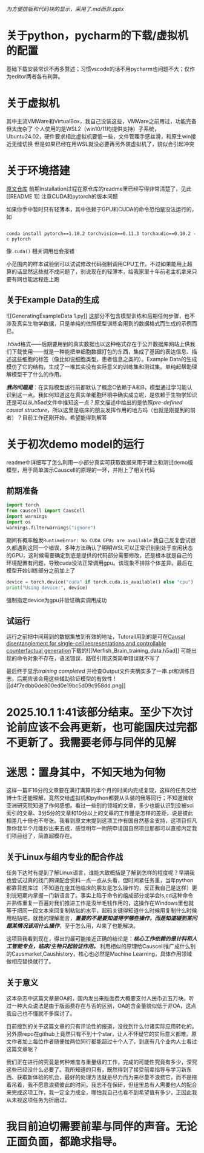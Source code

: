 *为方便排版和代码块的显示，采用了.md而非.pptx*

# 关于python，pycharm的下载/虚拟机的配置

基础下载安装常识不再多赘述；习惯vscode的话不用pycharm也问题不大；仅作为editor两者各有利弊。

# 关于虚拟机

其中主流VMWare和VirtualBox，我自己没装这些，VMWare之前用过，功能完备但太庞杂了
个人使用的是WSL2（win10/11均提供支持）子系统，Ubuntu24.02，硬件要求相比虚拟机要低一些，文件管理手感丝滑，和原生win接近无缝切换
但是如果已经在用WSL就没必要再另外装虚拟机了，貌似会引起冲突

# 关于环境搭建

[原文仓库](https://github.com/bm2-lab/CausCell)
前期Installation过程在原仓库的readme里已经写得非常清楚了，见此[[README 1]]
注意CUDA和pytorch的版本问题

如果你手中暂时只有轻薄本，其中依赖于GPU和CUDA的命令恐怕是没法运行的，如
```

conda install pytorch==1.10.2 torchvision==0.11.3 torchaudio==0.10.2 -c pytorch  

```
像`.cuda()` 相关调用也会报错

小范围内的样本试验倒可以试试修改代码强制调用CPU工作。不过如果能用上超算的话显然这些就不成问题了，别说现在的轻薄本，给我家里十年前老主机拿来只要有网也能远程连上跑

## 关于Example Data的生成
![[GeneratingExampleData 1.py]]
这部分不包含模型训练和后期任何步骤，也不涉及真实生物学数据，只是单纯的依照模型训练会用到的数据格式而生成的示例而已。

.h5ad格式——后期要用到的真实数据也以这种格式存在于公开数据库网站上供我们下载使用——就是一种能把单细胞数据打包的东西，集成了基因的表达信息、描述这些细胞的标签（像比如说细胞类型，患者信息之类的）。Example Data的生成模仿了它的结构，生成了一堆其实没有实际意义的训练集和测试集。单纯起帮助理解模型干了什么的作用。

***我的问题是***：在实际模型运行前都默认了概念C依赖于A和B，模型通过学习能认识到这一点。我如何知道这在真实单细胞环境中确实成立呢，是依赖于生物学知识还是可以从.h5ad文件中推知这一点？原文描述中给出的是依照*pre-defined causal structure*，所以这里是临床的朋友发挥作用的地方吗（也就是刚提到的前者）？目前工作还刚开始，希望能得到解答

# 关于初次demo model的运行

readme中详细写了怎么利用一小部分真实可获取数据来用于建立和测试demo版模型，用于简单演示Causcell的原理的一环，并附上了相关代码

## 前期准备

```python
import torch
from causcell import CausCell
import warnings
import os
warnings.filterwarnings("ignore")
```

期间有概率触发`RuntimeError: No CUDA GPUs are available`
我自己反复尝试很久都遇到这同一个错误，多种方法确认了明明WSL可以正常识别到处于空闲状态的GPU，这时候需要确定到底是提供的代码部分需要修改，还是根本就是自己的环境配置有问题，导致cuda没法正常调用gpu。该现象不排除个体差异。最后在模型开始训练部分之前加上了
```python
device = torch.device("cuda" if torch.cuda.is_available() else "cpu")
print("Using device:", device)
```
强制指定device为gpu并验证确实调用成功

## 试运行

运行之前把中间用到的数据集放到有效的地址，Tutorail用到的是可在[Causal disentanglement for single-cell representations and controllable counterfactual generation](https://zenodo.org/records/15242547)下载的![[Merfish_Brain_training_data.h5ad]]
可能出现的命令对象不存在，语法错误，路径引用这类简单错误就不写了

最后终于显示*training completed* 并检查Output文件夹确实多了一串.pt和训练日志，后期应该会用这些辅助验证模型的有效性
![[d4f7edbb0de800ed0e19bc5d09c958dd.png]]

# 2025.10.1 1:41该部分结束。至少下次讨论前应该不会再更新，也可能国庆过完都不更新了。我需要老师与同伴的见解

# 迷思：置身其中，不知天地为何物

这样一篇IF16分的文章要在满打满算的半个月的时间内完成复现，这样的任务交给博士生还能理解，竟然交给虚拟机和python都要从头装的我等同行；不知道微软亚洲研究院知道了作何感想。看过一些别的领域的文章，多少也能认识到没被sci索引的文章、3分5分的文章和10分以上的文章的工作量是怎样的差距，说是彼此相差几十倍也不夸张。我看到原文末提到这项工作有国自然基金支持，这项目但凡靠你我半个月能抄出来五成，感觉明年一附院申请国自然项目那都可以直接内定我们项目组了，简直超模存在。

## 关于Linux与组内专业的配合作战

任务下达时有提到了解Linux语言，谁能大致概括是了解到怎样的程度呢？早期我也尝试过真的找门网课配合资料一点一点从头看，但时间紧任务重，当年python都靠背题库过（不知道在座其他临床的朋友是怎么操作的，反正我自己是这样）更别说短期内掌握一门新语言了。事实上陷于命令的组成部分或学会ls,cd这种命令并熟练重复一百遍对我们推进工作是没半毛钱作用的，这操作在Windows里也就等于把同一段文本来回复制粘贴的水平，起码关键得知道什么时候用复制什么时候用粘贴吧。就我的理解而言，***重要的不是要知道得学哪些操作，而是知道碰到某问题某情况该用什么操作***，至于怎么用，AI来了也能解决。

这项目我看到现在，得出的最可能接近正确的结论是：***核心工作依赖的是计科和人工智能专业，临床/生物只起验证作用。*** 利用相似的原理给Causcell推广成什么别的Causmarket,Caushistory，核心也必然是Machine Learning，具体作用领域做相应替换就行了。

## 关于意义

这本杂志中这篇文章是OA的，国内发出来版面费大概要支付人民币近五万块。听过一种大众说法是由于版面费存在与否的区别，OA的含金量貌似低于非OA，这点我自己也不懂就不多探讨了。

目前搜到的关于这篇文章的只有评论性的报道，没找到什么付诸实际应用转化的。另外原repo在github上竟然只有不到十个star，让人不怀疑它的实际意义都难。原文作者加上每位作者随便拉两位同行都能超过十个人了，到底有几个业内人士看过这篇文章呢？

我们正在进行的究竟是何种难度与重量级的工作，完成的可能性究竟有多少，深究这些已经没什么必要了。我所知道的只有，既然得到了接受前辈指导与学习新东西、获取新体验的机会，最好的处理方法就是尽力而为来尽量不浪费它，而不是拖着吊着，我不愿意浪费彼此的时间。我志不在保研，但组里总有人需要他人的配合来完成这项工作，我一定全力成全，哪怕我自己也看不到希望值有多少，正因此我从未视这项任务为折磨过。

# 我目前迫切需要前辈与同伴的声音。无论正面负面，都跪求指导。
